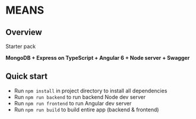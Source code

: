 MEANS
=====

Overview
--------

Starter pack

**MongoDB + Express on TypeScript + Angular 6 + Node server + Swagger**

Quick start
-----------

- Run `npm install` in project directory to install all dependencies
- Run `npm run backend` to run backend Node dev server
- Run `npm run frontend` to run Angular dev server
- Run `npm run build` to build entire app (backend & frontend)